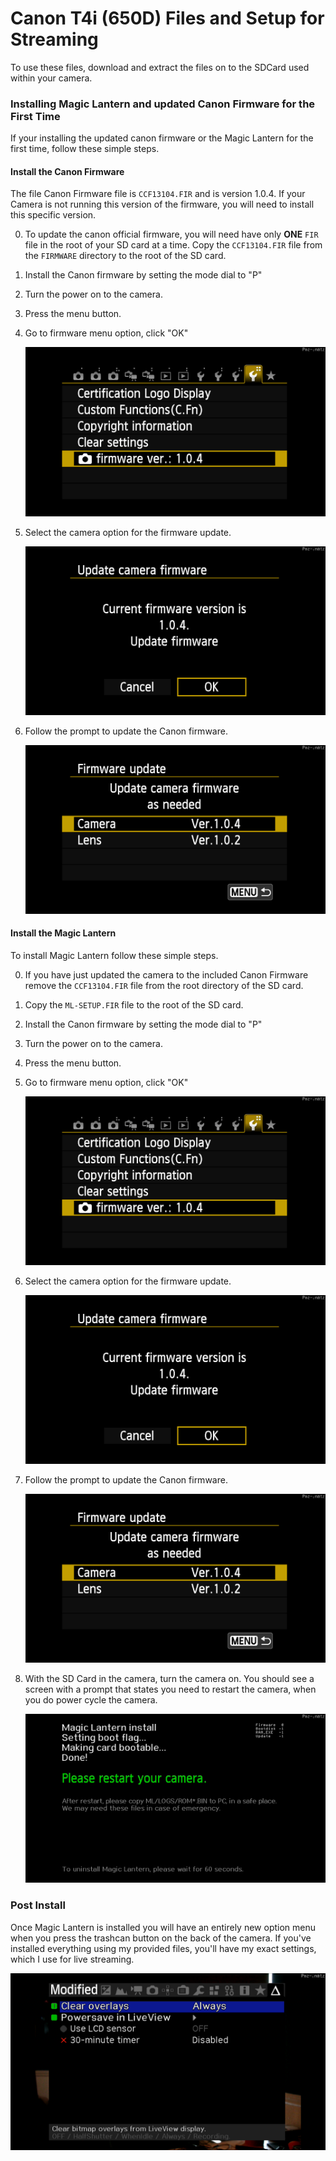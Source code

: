 # Canon T4i (650D) Files and Setup for Streaming

To use these files, download and extract the files on to
the SDCard used within your camera.


### Installing Magic Lantern and updated Canon Firmware for the First Time

If your installing the updated canon firmware or the Magic Lantern for the
first time, follow these simple steps.


#### Install the Canon Firmware

The file Canon Firmware file is `CCF13104.FIR` and is version 1.0.4. If your
Camera is not running this version of the firmware, you will need to install
this specific version.

0. To update the canon official firmware, you will need have only **ONE**
   `FIR` file in the root of your SD card at a time. Copy the `CCF13104.FIR`
   file from the `FIRMWARE` directory to the root of the SD card.

1. Install the Canon firmware by setting the mode dial to "P"

2. Turn the power on to the camera.

3. Press the menu button.

4. Go to firmware menu option, click "OK"

   ![alt](Assets/firmware-setting.png)

5. Select the camera option for the firmware update.

   ![alt](Assets/firmware-install.png)

5. Follow the prompt to update the Canon firmware.

   ![alt](Assets/firmware-camera-install.png)


#### Install the Magic Lantern

To install Magic Lantern follow these simple steps.

0. If you have just updated the camera to the included Canon Firmware remove
   the `CCF13104.FIR` file from the root directory of the SD card.

1. Copy the `ML-SETUP.FIR` file to the root of the SD card.

2. Install the Canon firmware by setting the mode dial to "P"

3. Turn the power on to the camera.

4. Press the menu button.

5. Go to firmware menu option, click "OK"

   ![alt](Assets/firmware-setting.png)

6. Select the camera option for the firmware update.

   ![alt](Assets/firmware-install.png)

7. Follow the prompt to update the Canon firmware.

   ![alt](Assets/firmware-camera-install.png)

8. With the SD Card in the camera, turn the camera on. You should see a screen
   with a prompt that states you need to restart the camera, when you do power
   cycle the camera.

   ![alt](Assets/ml-install.png)

### Post Install

Once Magic Lantern is installed you will have an entirely new option menu when
you press the trashcan button on the back of the camera. If you've installed
everything using my provided files, you'll have my exact settings, which I
use for live streaming.

   ![alt](Assets/ml-settings.png)
